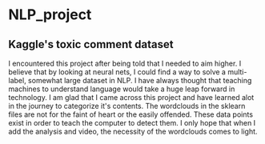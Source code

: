 # NLP_project
Kaggle's toxic comment dataset
---
I encountered this project after being told that I needed to aim higher. I believe that by looking at neural nets, I could find a way to solve a multi-label, somewhat large dataset in NLP. I have always thought that teaching machines to understand language would take a huge leap forward in technology. I am glad that I came across this project and have learned alot in the journey to categorize it's contents. The wordclouds in the sklearn files are not for the faint of heart or the easily offended. These data points exist in order to teach the computer to detect them. I only hope that when I add the analysis and video, the necessity of the wordclouds comes to light. 
